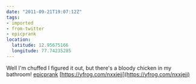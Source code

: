 ```yaml
---
date: "2011-09-21T19:07:12Z"
tags:
- imported
- from-twitter
- epicprank
location:
  latitude: 12.95675166
  longitude: 77.74235285
---
```

Well I'm chuffed I figured it out, but there's a bloody chicken in my bathroom\! [epicprank](/tags/epicprank) [https://yfrog.com/nxxjejj](https://yfrog.com/nxxjejj)
